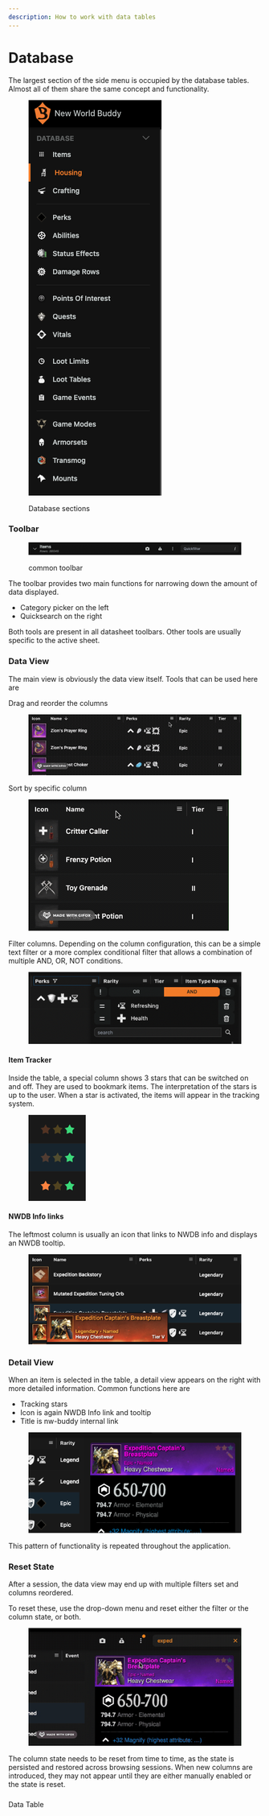 ```yaml
---
description: How to work with data tables
---
```


# Database

The largest section of the side menu is occupied by the database tables. Almost all of them share the same concept and functionality.

<figure><img src="../.gitbook/assets/Screenshot 2023-10-02 at 15.01.14.png" alt=""><figcaption><p>Database sections</p></figcaption></figure>

### Toolbar

<figure><img src="../.gitbook/assets/Screenshot 2023-10-02 at 14.22.31.png" alt=""><figcaption><p>common toolbar</p></figcaption></figure>

The toolbar provides two main functions for narrowing down the amount of data displayed.

* Category picker on the left
* Quicksearch on the right

Both tools are present in all datasheet toolbars. Other tools are usually specific to the active sheet.



### Data View

The main view is obviously the data view itself. Tools that can be used here are

Drag and reorder the columns

<figure><img src="../.gitbook/assets/2023-10-02 14.48.42.gif" alt=""><figcaption></figcaption></figure>

Sort by specific column

<figure><img src="../.gitbook/assets/2023-10-02 14.50.50.gif" alt=""><figcaption></figcaption></figure>

Filter columns. Depending on the column configuration, this can be a simple text filter or a more complex conditional filter that allows a combination of multiple AND, OR, NOT conditions.

<figure><img src="../.gitbook/assets/Screenshot 2023-10-02 at 14.53.04.png" alt=""><figcaption></figcaption></figure>

#### Item Tracker

Inside the table, a special column shows 3 stars that can be switched on and off. They are used to bookmark items. The interpretation of the stars is up to the user. When a star is activated, the items will appear in the tracking system.

<figure><img src="../.gitbook/assets/Screenshot 2023-10-02 at 15.15.59.png" alt=""><figcaption></figcaption></figure>

#### NWDB Info links

The leftmost column is usually an icon that links to NWDB info and displays an NWDB tooltip.

<figure><img src="../.gitbook/assets/Screenshot 2023-10-02 at 15.13.20.png" alt=""><figcaption></figcaption></figure>

### Detail View

When an item is selected in the table, a detail view appears on the right with more detailed information. Common functions here are

* Tracking stars
* Icon is again NWDB Info link and tooltip
* Title is nw-buddy internal link

<figure><img src="../.gitbook/assets/Screenshot 2023-10-02 at 15.33.02.png" alt=""><figcaption></figcaption></figure>

This pattern of functionality is repeated throughout the application.

### Reset State

After a session, the data view may end up with multiple filters set and columns reordered.

To reset these, use the drop-down menu and reset either the filter or the column state, or both.

<figure><img src="../.gitbook/assets/2023-10-02 15.37.03.gif" alt=""><figcaption></figcaption></figure>

The column state needs to be reset from time to time, as the state is persisted and restored across browsing sessions. When new columns are introduced, they may not appear until they are either manually enabled or the state is reset.

###



Data Table
